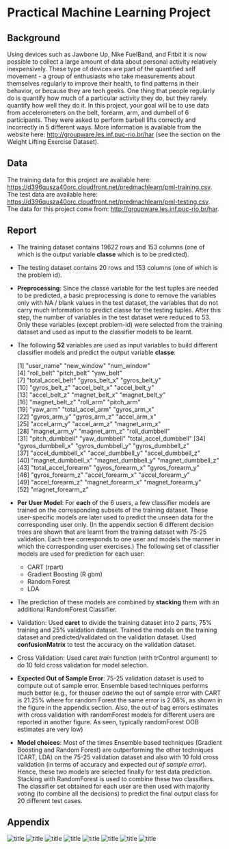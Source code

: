 Practical Machine Learning Project
========================================================

Background
----------
Using devices such as Jawbone Up, Nike FuelBand, and Fitbit it is now possible to collect a large amount of data about personal activity relatively inexpensively. These type of devices are part of the quantified self movement - a group of enthusiasts who take measurements about themselves regularly to improve their health, to find patterns in their behavior, or because they are tech geeks. One thing that people regularly do is quantify how much of a particular activity they do, but they rarely quantify how well they do it. In this project, your goal will be to use data from accelerometers on the belt, forearm, arm, and dumbell of 6 participants. They were asked to perform barbell lifts correctly and incorrectly in 5 different ways. More information is available from the website here: http://groupware.les.inf.puc-rio.br/har (see the section on the Weight Lifting Exercise Dataset). 

Data 
----

The training data for this project are available here: https://d396qusza40orc.cloudfront.net/predmachlearn/pml-training.csv. 
The test data are available here: https://d396qusza40orc.cloudfront.net/predmachlearn/pml-testing.csv. The data for this project come from: http://groupware.les.inf.puc-rio.br/har. 

Report
------

* The training dataset contains 19622 rows and 153 columns (one of which is the output variable **classe** which is to be predicted). 
* The testing dataset contains 20 rows and 153 columns (one of which is the problem id).

* **Preprocessing**: Since the classe variable for the test tuples are needed to be predicted, a basic preprocessing is done to remove the variables only with NA / blank values in the test dataset, the variables that do not carry much information to predict classe for the testing tuples. After this step, the number of variables in the test dataset were reduced to 53. Only these variables (except problem-id) were selected from the training dataset and used as input to the classifier models to be learnt.
* The following **52** variables are used as input variables to build different classifier models and predict the output variable **classe**:

   [1] "user_name"            "new_window"           "num_window"          
   [4] "roll_belt"            "pitch_belt"           "yaw_belt"            
   [7] "total_accel_belt"     "gyros_belt_x"         "gyros_belt_y"        
  [10] "gyros_belt_z"         "accel_belt_x"         "accel_belt_y"        
  [13] "accel_belt_z"         "magnet_belt_x"        "magnet_belt_y"       
  [16] "magnet_belt_z"        "roll_arm"             "pitch_arm"           
  [19] "yaw_arm"              "total_accel_arm"      "gyros_arm_x"         
  [22] "gyros_arm_y"          "gyros_arm_z"          "accel_arm_x"         
  [25] "accel_arm_y"          "accel_arm_z"          "magnet_arm_x"        
  [28] "magnet_arm_y"         "magnet_arm_z"         "roll_dumbbell"       
  [31] "pitch_dumbbell"       "yaw_dumbbell"         "total_accel_dumbbell"
  [34] "gyros_dumbbell_x"     "gyros_dumbbell_y"     "gyros_dumbbell_z"    
  [37] "accel_dumbbell_x"     "accel_dumbbell_y"     "accel_dumbbell_z"    
  [40] "magnet_dumbbell_x"    "magnet_dumbbell_y"    "magnet_dumbbell_z"   
  [43] "total_accel_forearm"  "gyros_forearm_x"      "gyros_forearm_y"     
  [46] "gyros_forearm_z"      "accel_forearm_x"      "accel_forearm_y"     
  [49] "accel_forearm_z"      "magnet_forearm_x"     "magnet_forearm_y"    
  [52] "magnet_forearm_z"     
  
* **Per User Model**: For **each** of the 6 users, a few classifier models are trained on the corresponding subsets of the training dataset. These user-specific models are later used to predict the unseen data for the corresponding user only. (In the appendix section 6 different decision trees are shown that are learnt from the training dataset with 75-25 validation. Each tree corresponds to one user and models the manner in which the corresponding user exercises.) The following set of classifier models are used for prediction for each user:
  * CART (rpart)
  * Gradient Boosting (R gbm)
  * Random Forest
  * LDA

* The prediction of these models are combined by **stacking** them with an additional RandomForest Classifier.

* Validation: Used **caret** to divide the training dataset into 2 parts, 75% training and 25% validation dataset. Trained the models on the training dataset and predicted/validated on the validation dataset. Used **confusionMatrix** to test the accuracy on the validation dataset.

* Cross Validation: Used caret *train* function (with trControl argument) to do 10 fold cross validation for model selection.

* **Expected Out of Sample Error**: 75-25 validation dataset is used to compute out of sample error. Ensemble based techniques performs much better (e.g., for theuser *adelmo* the out of sample error with CART is 21.25% where for random Forest the same error is 2.08%, as shown in the figure in the appendix section. Also, the out of bag errors estimates with cross validation with randomForest models for different users are reported in another figure. As seen, typically randomForest OOB estimates are very low)

* **Model choices**: Most of the times Ensemble based techniques (Gradient Boosting and Random Forest) are outperforming the other techniques (CART, LDA) on the 75-25 validation dataset and also with 10 fold cross validation (in terms of accuracy and expected *out of sample error*). Hence, these two models are selected finally for test data prediction. Stacking with RandomForest is used to combine these two classifiers. The classifier set obtained for each user are then used with majority voting (to combine all the decisions) to predict the final output class for 20 different test cases.

Appendix
--------

![title](adelmo.png)
![title](carlitos.png)
![title](charles.png)
![title](eurico.png)
![title](jeremy.png)
![title](pedro.png)
![title](validation_outofsample_error.png)
![title](cv_outofsample_error.png)
